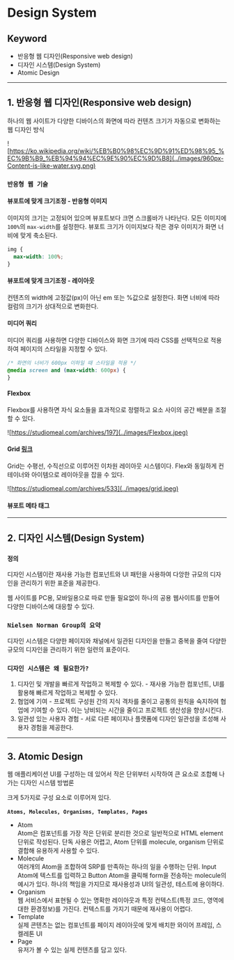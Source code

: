 # Design System

## Keyword

- 반응형 웹 디자인(Responsive web design)
- 디자인 시스템(Design System)
- Atomic Design

---

## 1. 반응형 웹 디자인(Responsive web design)

하나의 웹 사이트가 다양한 디바이스의 화면에 따라 컨텐츠 크기가 자동으로 변화하는 웹 디자인 방식

![https://ko.wikipedia.org/wiki/%EB%B0%98%EC%9D%91%ED%98%95_%EC%9B%B9_%EB%94%94%EC%9E%90%EC%9D%B8](../images/960px-Content-is-like-water.svg.png)

### **`반응형 웹 기술`**

#### 뷰포트에 맞게 크기조정 - 반응형 이미지

이미지의 크기는 고정되어 있으며 뷰포트보다 크면 스크롤바가 나타난다. 모든 이미지에 `100%`의 `max-width`를 설정한다. 뷰포트 크기가 이미지보다 작은 경우 이미지가 화면 너비에 맞게 축소된다.

```css
img {
  max-width: 100%;
}
```

#### 뷰포트에 맞게 크기조정 - 레이아웃

컨텐츠의 width에 고정값(px)이 아닌 em 또는 %값으로 설정한다. 화면 너비에 따라 컬럼의 크기가 상대적으로 변화한다.

#### 미디어 쿼리

미디어 쿼리를 사용하면 다양한 디바이스와 화면 크기에 따라 CSS를 선택적으로 적용하여 페이지의 스타일을 지정할 수 있다.

```css
/* 화면의 너비가 600px 이하일 때 스타일을 적용 */
@media screen and (max-width: 600px) {
}
```

#### Flexbox

Flexbox를 사용하면 자식 요소들을 효과적으로 정렬하고 요소 사이의 공간 배분을 조절할 수 있다.

![https://studiomeal.com/archives/197](../images/Flexbox.jpeg)

#### Grid [링크](https://studiomeal.com/archives/533)

Grid는 수평선, 수직선으로 이루어진 이차원 레이아웃 시스템이다. Flex와 동일하게 컨테이너와 아이템으로 레이아웃을 잡을 수 있다.

![https://studiomeal.com/archives/533](../images/grid.jpeg)

#### 뷰포트 메타 태그

---

## 2. 디자인 시스템(Design System)

### **`정의`**

디자인 시스템이란 재사용 가능한 컴포넌트와 UI 패턴을 사용하여 다앙한 규모의 디자인을 관리하기 위한 표준을 제공한다.

웹 사이트를 PC용, 모바일용으로 따로 만들 필요없이 하나의 공용 웹사이트를 만들어 다양한 디바이스에 대응할 수 있다.

### **`Nielsen Norman Group의 요약`**

디자인 시스템은 다양한 페이지와 채널에서 일관된 디자인을 만들고 중복을 줄여 다양한 규모의 디자인을 관리하기 위한 일련의 표준이다.

### **`디자인 시스템은 왜 필요한가?`**

1. 디자인 및 개발을 빠르게 작업하고 복제할 수 있다. - 재사용 가능한 컴포넌트, UI를 활용해 빠르게 작업하고 복제할 수 있다.
2. 협업에 기여 - 프로젝트 구성원 간의 지식 격차를 줄이고 공통의 원칙을 숙지하여 협업에 기여할 수 있다. 이는 낭비되는 시간을 줄이고 프로젝트 생산성을 향상시킨다.
3. 일관성 있는 사용자 경험 - 서로 다른 페이지나 플랫폼에 디자인 일관성을 조성해 사용자 경험을 제공한다.

---

## 3. Atomic Design

웹 애플리케이션 UI를 구성하는 데 있어서 작은 단위부터 시작하여 큰 요소로 조합해 나가는 디자인 시스템 방법론

크게 5가지로 구성 요소로 이루어져 있다.

**`Atoms, Molecules, Organisms, Templates, Pages`**

* Atom\
  Atom은 컴포넌트를 가장 작은 단위로 분리한 것으로 일반적으로 HTML element 단위로 작성된다. 단독 사용은 어렵고, Atom 단위를 molecule, organism 단위로 결합해 유용하게 사용할 수 있다.
* Molecule\
  여러개의 Atom을 조합하여 SRP를 만족하는 하나의 일을 수행하는 단위. Input Atom에 텍스트를 입력하고 Button Atom을 클릭해 form을 전송하는 molecule의 예시가 있다. 하나의 책임을 가지므로 재사용성과 UI의 일관성, 테스트에 용이하다.
* Organism\
  웹 서비스에서 표현될 수 있는 명확한 레이아웃과 특정 컨텍스트(특정 코드, 영역에 대한 환경정보)를 가진다. 컨텍스트를 가지기 때문에 재사용이 어렵다.
* Template\
  실제 콘텐츠는 없는 컴포넌트를 페이지 레이아웃에 맞게 배치한 와이어 프레임, 스켈레톤 UI
* Page\
  유저가 볼 수 있는 실제 컨텐츠를 담고 있다.
